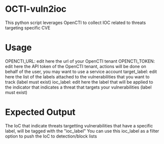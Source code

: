 # OCTI-vuln2ioc
This python script leverages OpenCTI to collect IOC related to threats targeting specific CVE

# Usage
OPENCTI_URL: edit here the url of your OpenCTI tenant
OPENCTI_TOKEN: edit here the API token of the OpenCTI tenant, actions will be done on behalf of the user, you may want to use a service account
target_label: edit here the list of the labels attached to the vulnerabilities that you want to track (label must exist)
ioc_label: edit here the label that will be applied to the indicator that indicates a threat that targets your vulnerabilities (label must exist)

# Expected Output
The IoC that indicate threats targetting vulnerabilities that have a specific label, will be tagged with the "ioc_label"
You can use this ioc_label as a filter option to push the IoC to detection/block lists
